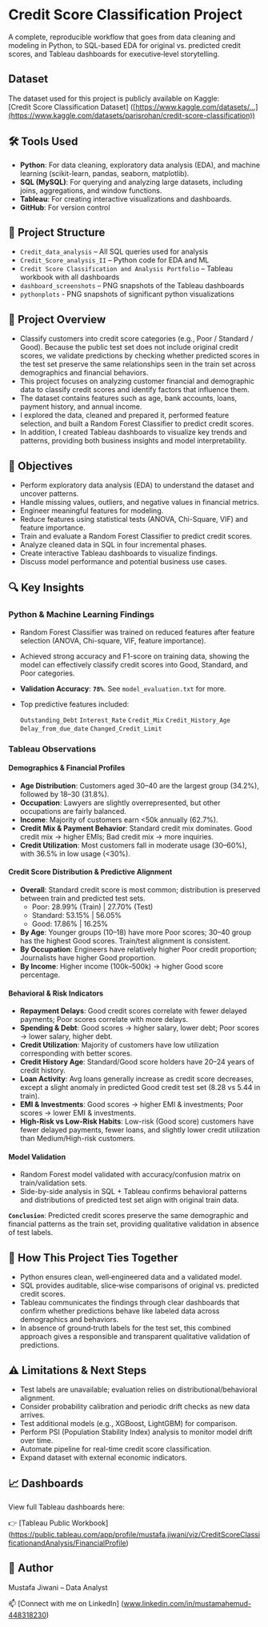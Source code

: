 # Credit Score Classification Project
A complete, reproducible workflow that goes from data cleaning and modeling in Python, to SQL-based EDA for original vs. predicted credit scores, and Tableau dashboards for executive‑level storytelling.

## Dataset
The dataset used for this project is publicly available on Kaggle:  
[Credit Score Classification Dataset] ([https://www.kaggle.com/datasets/...](https://www.kaggle.com/datasets/parisrohan/credit-score-classification))

## 🛠 Tools Used
- **Python**: For data cleaning, exploratory data analysis (EDA), and machine learning (scikit-learn, pandas, seaborn, matplotlib). 
- **SQL (MySQL)**: For querying and analyzing large datasets, including joins, aggregations, and window functions.
- **Tableau**: For creating interactive visualizations and dashboards.
- **GitHub**: For version control

## 📂 Project Structure
- `Credit_data_analysis` – All SQL queries used for analysis
- `Credit_Score_analysis_II` – Python code for EDA and ML
- `Credit Score Classification and Analysis Portfolio` – Tableau workbook with all dashboards
- `dashboard_screenshots` – PNG snapshots of the Tableau dashboards
- `pythonplots` - PNG snapshots of significant python visualizations

## 📌 Project Overview
- Classify customers into credit score categories (e.g., Poor / Standard / Good). Because the public test set does not include original credit scores, we validate predictions by checking whether predicted scores in the test set preserve the same relationships seen in the train set across demographics and financial behaviors.
- This project focuses on analyzing customer financial and demographic data to classify credit scores and identify factors that influence them.
- The dataset contains features such as age, bank accounts, loans, payment history, and annual income.
- I explored the data, cleaned and prepared it, performed feature selection, and built a Random Forest Classifier to predict credit scores.
- In addition, I created Tableau dashboards to visualize key trends and patterns, providing both business insights and model interpretability.

## 🎯 Objectives
- Perform exploratory data analysis (EDA) to understand the dataset and uncover patterns.
- Handle missing values, outliers, and negative values in financial metrics.
- Engineer meaningful features for modeling.
- Reduce features using statistical tests (ANOVA, Chi-Square, VIF) and feature importance.
- Train and evaluate a Random Forest Classifier to predict credit scores.
- Analyze cleaned data in SQL in four incremental phases.
- Create interactive Tableau dashboards to visualize findings.
- Discuss model performance and potential business use cases.

## 🔍 Key Insights
### Python & Machine Learning Findings

- Random Forest Classifier was trained on reduced features after feature selection (ANOVA, Chi-square, VIF, feature importance).
- Achieved strong accuracy and F1-score on training data, showing the model can effectively classify credit scores into Good, Standard, and Poor categories.
- **Validation Accuracy**: **`78%`**. See `model_evaluation.txt` for more.
- Top predictive features included:
  
  `Outstanding_Debt`
  `Interest_Rate`
  `Credit_Mix`
  `Credit_History_Age`
  `Delay_from_due_date`
  `Changed_Credit_Limit`

### Tableau Observations

#### Demographics & Financial Profiles
- **Age Distribution**: Customers aged 30–40 are the largest group (34.2%), followed by 18–30 (31.8%).
- **Occupation**: Lawyers are slightly overrepresented, but other occupations are fairly balanced.
- **Income**: Majority of customers earn <50k annually (62.7%).
- **Credit Mix & Payment Behavior**: Standard credit mix dominates. Good credit mix → higher EMIs; Bad credit mix → more inquiries.
- **Credit Utilization**: Most customers fall in moderate usage (30–60%), with 36.5% in low usage (<30%).

#### Credit Score Distribution & Predictive Alignment
- **Overall**: Standard credit score is most common; distribution is preserved between train and predicted test sets.
    - Poor: 28.99% (Train) | 27.70% (Test)
    - Standard: 53.15% | 56.05%
    - Good: 17.86% | 16.25%
- **By Age**: Younger groups (10–18) have more Poor scores; 30–40 group has the highest Good scores. Train/test alignment is consistent.
- **By Occupation**: Engineers have relatively higher Poor credit proportion; Journalists have higher Good proportion.
- **By Income**: Higher income (100k–500k) → higher Good score percentage.

#### Behavioral & Risk Indicators
- **Repayment Delays**: Good credit scores correlate with fewer delayed payments; Poor scores correlate with more delays.
- **Spending & Debt**: Good scores → higher salary, lower debt; Poor scores → lower salary, higher debt.
- **Credit Utilization**: Majority of customers have low utilization corresponding with better scores.
- **Credit History Age**: Standard/Good score holders have 20–24 years of credit history.
- **Loan Activity**: Avg loans generally increase as credit score decreases, except a slight anomaly in predicted Good credit test set (8.28 vs 5.44 in train).
- **EMI & Investments**: Good scores → higher EMI & investments; Poor scores → lower EMI & investments.
- **High-Risk vs Low-Risk Habits**: Low-risk (Good score) customers have fewer delayed payments, fewer loans, and slightly lower credit utilization than Medium/High-risk customers.

#### Model Validation
- Random Forest model validated with accuracy/confusion matrix on train/validation sets.
- Side-by-side analysis in SQL + Tableau confirms behavioral patterns and distributions of predicted test set align with original train data.

**`Conclusion`**: Predicted credit scores preserve the same demographic and financial patterns as the train set, providing qualitative validation in absence of test labels.

## 🧩 How This Project Ties Together
- Python ensures clean, well‑engineered data and a validated model.
- SQL provides auditable, slice‑wise comparisons of original vs. predicted credit scores.
- Tableau communicates the findings through clear dashboards that confirm whether predictions behave like labeled data across demographics and behaviors.
- In absence of ground‑truth labels for the test set, this combined approach gives a responsible and transparent qualitative validation of predictions.

## ⚠️ Limitations & Next Steps
- Test labels are unavailable; evaluation relies on distributional/behavioral alignment.
- Consider probability calibration and periodic drift checks as new data arrives.
- Test additional models (e.g., XGBoost, LightGBM) for comparison.
- Perform PSI (Population Stability Index) analysis to monitor model drift over time.
- Automate pipeline for real-time credit score classification.
- Expand dataset with external economic indicators.

## 📈 Dashboards
View full Tableau dashboards here:

👉 [Tableau Public Workbook] (https://public.tableau.com/app/profile/mustafa.jiwani/viz/CreditScoreClassificationandAnalysis/FinancialProfile)

## 👤 Author
Mustafa Jiwani – Data Analyst

📫 [Connect with me on LinkedIn] (www.linkedin.com/in/mustamahemud-448318230)
 
